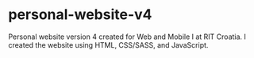# personal-website-v4
Personal website version 4 created for Web and Mobile I at RIT Croatia.
I created the website using HTML, CSS/SASS, and JavaScript. 
